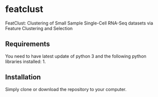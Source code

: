 # featclust
FeatClust: Clustering of Small Sample Single-Cell RNA-Seq datasets via Feature Clustering and Selection

## Requirements
You need to have latest update of python 3 and the following python libraries installed:
1. 

## Installation
Simply clone or download the repository to your computer. 

